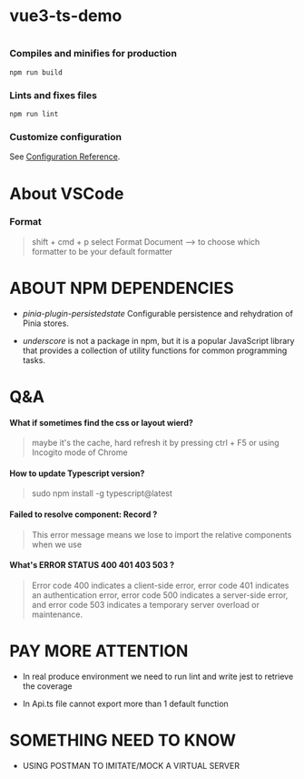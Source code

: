 # vue3-ts-demo

#

### Compiles and minifies for production

```
npm run build
```

### Lints and fixes files

```
npm run lint
```

### Customize configuration

See [Configuration Reference](https://cli.vuejs.org/config/).

# About VSCode

### Format

> shift + cmd + p
> select Format Document --> to choose which formatter to be your default formatter

# ABOUT NPM DEPENDENCIES

- _pinia-plugin-persistedstate_
  Configurable persistence and rehydration of Pinia stores.

- _underscore_ is not a package in npm, but it is a popular JavaScript library that provides a collection of utility functions for common programming tasks.

# Q&A

#### What if sometimes find the css or layout wierd?

> maybe it's the cache, hard refresh it by pressing ctrl + F5 or using Incogito mode of Chrome

#### How to update Typescript version?

> sudo npm install -g typescript@latest

#### Failed to resolve component: Record ?

> This error message means we lose to import the relative components when we use

#### What's ERROR STATUS 400 401 403 503 ?

> Error code 400 indicates a client-side error, error code 401 indicates an authentication error, error code 500 indicates a server-side error, and error code 503 indicates a temporary server overload or maintenance.

# PAY MORE ATTENTION

- In real produce environment we need to run lint and write jest to retrieve the coverage

- In Api.ts file cannot export more than 1 default function

# SOMETHING NEED TO KNOW

- USING POSTMAN TO IMITATE/MOCK A VIRTUAL SERVER
